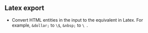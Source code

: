 





Latex export
------------

* Convert HTML entities in the input to the equivalent in Latex.
  For example, `&dollar;` to `\$`, `&nbsp;` to `\ `.

